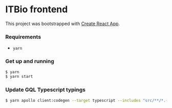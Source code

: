 # ITBio frontend

This project was bootstrapped with [Create React App](https://github.com/facebookincubator/create-react-app).

### Requirements

- `yarn`

### Get up and running

```sh
$ yarn
$ yarn start
```

### Update GQL Typescript typings

```sh
$ yarn apollo client:codegen --target typescript --includes "src/**/*.{js,ts,tsx}" --endpoint http://localhost:8080/graphql --header 'Authorization: Bearer token_here'
```
